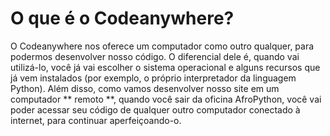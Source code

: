 # O que é o Codeanywhere?

O Codeanywhere nos oferece um computador como outro qualquer, para podermos desenvolver nosso código. O diferencial dele é, quando vai utilizá-lo, você já vai escolher o sistema operacional e alguns recursos que já vem instalados (por exemplo, o próprio interpretador da linguagem Python). Além disso, como vamos desenvolver nosso site em um computador ** remoto **, quando você sair da oficina AfroPython, você vai poder acessar seu código de qualquer outro computador conectado à internet, para continuar aperfeiçoando-o.
